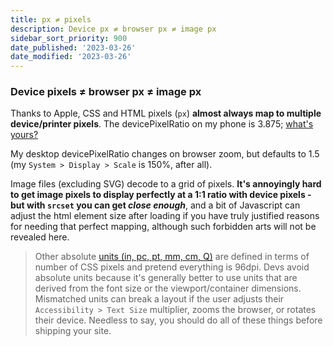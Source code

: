 ```yaml
---
title: px ≠ pixels
description: Device px ≠ browser px ≠ image px
sidebar_sort_priority: 900
date_published: '2023-03-26'
date_modified: '2023-03-26'
---
```


### Device pixels ≠ browser px ≠ image px

Thanks to Apple, CSS and HTML pixels (`px`) **almost always map to multiple device/printer pixels**. The devicePixelRatio on my phone is 3.875; [what's yours?](https://www.mydevice.io/) 

My desktop devicePixelRatio changes on browser zoom, but defaults to 1.5 (my `System > Display > Scale` is  150%, after all).

Image files (excluding SVG) decode to a grid of pixels. **It's annoyingly hard to get image pixels to display perfectly at a 1:1 ratio with device pixels - but with `srcset` you can get *close enough***, and a bit of Javascript can adjust the html element size after loading if you have truly justified reasons for needing that perfect mapping, although such forbidden arts will not be revealed here.

> Other absolute [units (in, pc, pt, mm, cm, Q)](https://developer.mozilla.org/en-US/docs/Web/CSS/length) are defined in terms of number of CSS pixels and pretend everything is 96dpi. Devs avoid absolute units because it's generally better to use units that are derived from the font size or the viewport/container dimensions. Mismatched units can break a layout if the user adjusts their `Accessibility > Text Size` multiplier, zooms the browser, or rotates their device. Needless to say, you should do all of these things before shipping your site.

